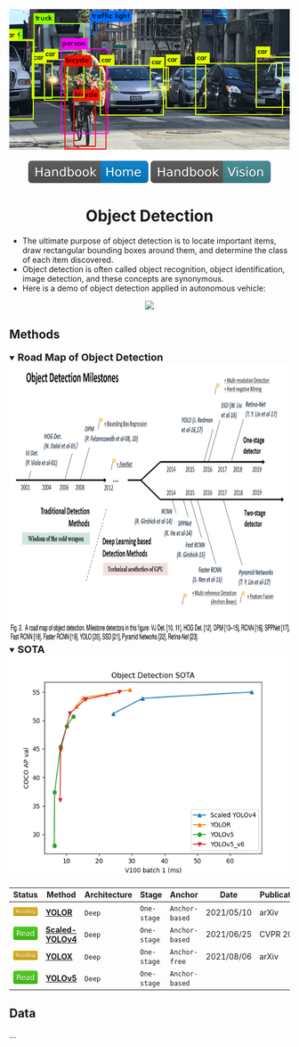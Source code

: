 <div align="center">
<img width="800" src="data/object_detection.png">
<br><br>
<div>
	<a href="https://github.com/phlong3105/one/blob/master/handbook/README.md"><img src="../../data/badge/handbook_home.svg"></a>
	<img src="../../data/badge/handbook_vision.svg">
</div>

Object Detection
=============================

</div>

- The ultimate purpose of object detection is to locate important items, draw 
rectangular bounding boxes around them, and determine the class of each item 
discovered.
- Object detection is often called object recognition, object identification, 
image detection, and these concepts are synonymous.
- Here is a demo of object detection applied in autonomous vehicle:
<div align="center">
	<img height="200" src="data/object_detection_01.gif">
</div>


## Methods
<details open>
<summary><b style="font-size:18px">Road Map of Object Detection</b></summary>

<div align="center">
	<img height="500" src="data/milestones.png">
</div>
</details>

<details open>
<summary><b style="font-size:18px">SOTA</b></summary>

<div align="center">
	<img height="400" src="data/object_detection_sota.png">
</div>
</details>

| Status                                   | Method                                | Architecture | Stage       | Anchor         | Date       | Publication    |
|:-----------------------------------------|---------------------------------------|--------------|-------------|----------------|------------|----------------|
| <img src="../../data/badge/reading.svg"> | [**YOLOR**](yolor.md)                 | `Deep`       | `One-stage` | `Anchor-based` | 2021/05/10 | arXiv          |
| <img src="../../data/badge/read.svg">    | [**Scaled-YOLOv4**](scaled_yolov4.md) | `Deep`       | `One-stage` | `Anchor-based` | 2021/06/25 | CVPR&nbsp;2021 |
| <img src="../../data/badge/reading.svg"> | [**YOLOX**](yolox.md)                 | `Deep`       | `One-stage` | `Anchor-free`  | 2021/08/06 | arXiv          |
| <img src="../../data/badge/read.svg">    | [**YOLOv5**](yolov5.md)               | `Deep`       | `One-stage` | `Anchor-based` |            |                |

## Data
...
